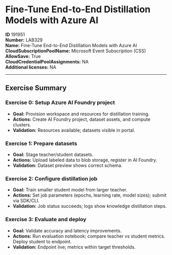 # Fine-Tune End-to-End Distillation Models with Azure AI

**ID** 191951  
**Number:** LAB329  
**Name:** Fine-Tune End-to-End Distillation Models with Azure AI
**CloudSubscriptionPoolName:** Microsoft Event Subscription (CSS)  
**AllowSave:** True  
**CloudCredentialPoolAssignments:** NA  
**Additional licenses:** NA  

---

## Exercise Summary
### Exercise 0: Setup Azure AI Foundry project
- **Goal:** Provision workspace and resources for distillation training.  
- **Actions:** Create AI Foundry project, dataset assets, and compute clusters.  
- **Validation:** Resources available; datasets visible in portal.  

### Exercise 1: Prepare datasets
- **Goal:** Stage teacher/student datasets.  
- **Actions:** Upload labeled data to blob storage, register in AI Foundry.  
- **Validation:** Dataset preview shows correct schema.  

### Exercise 2: Configure distillation job
- **Goal:** Train smaller student model from larger teacher.  
- **Actions:** Set job parameters (epochs, learning rate, model sizes); submit via SDK/CLI.  
- **Validation:** Job status succeeds; logs show knowledge distillation steps.  

### Exercise 3: Evaluate and deploy
- **Goal:** Validate accuracy and latency improvements.  
- **Actions:** Run evaluation notebook; compare teacher vs student metrics. Deploy student to endpoint.  
- **Validation:** Endpoint live; metrics within target thresholds.  
